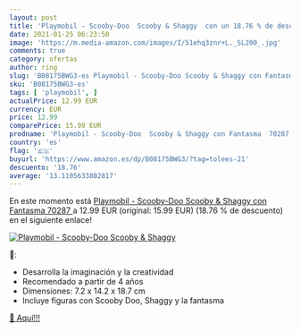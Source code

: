 ```yaml
---
layout: post
title: 'Playmobil - Scooby-Doo  Scooby & Shaggy  con un 18.76 % de descuento'
date: 2021-01-25 06:23:50
image: 'https://m.media-amazon.com/images/I/51ehq3znr+L._SL200_.jpg'
comments: true
category: ofertas
author: ring
slug: 'B08175BWG3-es Playmobil - Scooby-Doo Scooby & Shaggy con Fantasma 70287'
sku: 'B08175BWG3-es'
tags: [ 'playmobil', ]
actualPrice: 12.99 EUR
currency: EUR
price: 12.99
comparePrice: 15.99 EUR
prodname: 'Playmobil - Scooby-Doo  Scooby & Shaggy con Fantasma  70287 '
country: 'es'
flag: '🇪🇸'
buyurl: 'https://www.amazon.es/dp/B08175BWG3/?tag=tolees-21'
descuento: '18.76'
average: '13.1105633802817'
---
```


En este momento está [Playmobil - Scooby-Doo  Scooby & Shaggy con Fantasma  70287 ](https://www.amazon.es/dp/B08175BWG3/?tag=tolees-21) a 12.99 EUR (original: 15.99 EUR) (18.76 %  de descuento) en el siguiente enlace!

[![Playmobil - Scooby-Doo  Scooby & Shaggy ](https://m.media-amazon.com/images/I/51ehq3znr+L._SL200_.jpg)](https://www.amazon.es/dp/B08175BWG3/?tag=tolees-21)

🔎:

- Desarrolla la imaginación y la creatividad
- Recomendado a partir de 4 años
- Dimensiones: 7.2 x 14.2 x 18.7 cm
- Incluye figuras con Scooby Doo, Shaggy y la fantasma

[🛒 Aquí!!!](https://www.amazon.es/dp/B08175BWG3/?tag=tolees-21)
